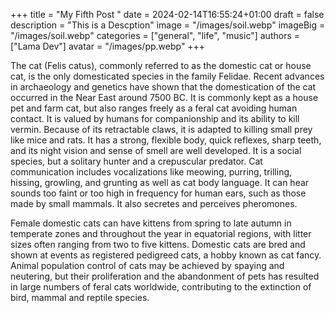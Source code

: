 +++
title = "My Fifth Post "
date = 2024-02-14T16:55:24+01:00
draft = false
description = "This is a Descption"
image = "/images/soil.webp"
imageBig = "/images/soil.webp"
categories = ["general", "life", "music"]
authors = ["Lama Dev"]
avatar = "/images/pp.webp"
+++

The cat (Felis catus), commonly referred to as the domestic cat or house cat, is the only domesticated species in the family Felidae. Recent advances in archaeology and genetics have shown that the domestication of the cat occurred in the Near East around 7500 BC. It is commonly kept as a house pet and farm cat, but also ranges freely as a feral cat avoiding human contact. It is valued by humans for companionship and its ability to kill vermin. Because of its retractable claws, it is adapted to killing small prey like mice and rats. It has a strong, flexible body, quick reflexes, sharp teeth, and its night vision and sense of smell are well developed. It is a social species, but a solitary hunter and a crepuscular predator. Cat communication includes vocalizations like meowing, purring, trilling, hissing, growling, and grunting as well as cat body language. It can hear sounds too faint or too high in frequency for human ears, such as those made by small mammals. It also secretes and perceives pheromones.

Female domestic cats can have kittens from spring to late autumn in temperate zones and throughout the year in equatorial regions, with litter sizes often ranging from two to five kittens. Domestic cats are bred and shown at events as registered pedigreed cats, a hobby known as cat fancy. Animal population control of cats may be achieved by spaying and neutering, but their proliferation and the abandonment of pets has resulted in large numbers of feral cats worldwide, contributing to the extinction of bird, mammal and reptile species.
